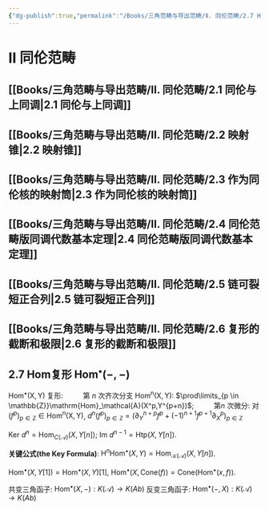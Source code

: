 ```yaml
---
{"dg-publish":true,"permalink":"/Books/三角范畴与导出范畴/Ⅱ. 同伦范畴/2.7 Hom复形Hom(-,-)/","dgPassFrontmatter":true,"created":"2024-08-04T20:26:45.788+08:00","updated":"2024-08-04T22:16:10.817+08:00"}
---
```


# Ⅱ 同伦范畴

## [[Books/三角范畴与导出范畴/Ⅱ. 同伦范畴/2.1 同伦与上同调\|2.1 同伦与上同调]]
## [[Books/三角范畴与导出范畴/Ⅱ. 同伦范畴/2.2 映射锥\|2.2 映射锥]]
## [[Books/三角范畴与导出范畴/Ⅱ. 同伦范畴/2.3 作为同伦核的映射筒\|2.3 作为同伦核的映射筒]]
## [[Books/三角范畴与导出范畴/Ⅱ. 同伦范畴/2.4 同伦范畴版同调代数基本定理\|2.4 同伦范畴版同调代数基本定理]]
## [[Books/三角范畴与导出范畴/Ⅱ. 同伦范畴/2.5 链可裂短正合列\|2.5 链可裂短正合列]]
## [[Books/三角范畴与导出范畴/Ⅱ. 同伦范畴/2.6 复形的截断和极限\|2.6 复形的截断和极限]]
## 2.7 $\mathbf{Hom}$复形 $\mathbf{Hom^\bullet(-,-)}$

$\mathrm{Hom^\bullet(X,Y)}$ 复形:
$\qquad$ 第 $n$ 次齐次分支 $\mathrm{Hom^n(X,Y)}$: $\prod\limits_{p \in \mathbb{Z}}\mathrm{Hom}_\mathcal{A}(X^p,Y^{p+n})$;
$\qquad$ 第$n$ 次微分: 对 $(f^p)_{p \in \mathbb{Z}}\in \mathrm{Hom^n(X,Y)}$,  $d^n(f^p)_{p \in \mathbb{Z}}=(\partial^{n+p}_Yf^p+(-1)^{n+1}f^{p+1}\partial^p_X)_{p \in \mathbb{Z}}$

 $\mathrm{Ker\ }d^n=\mathrm{Hom}_{C(\mathcal{A})}(X,Y[n])$;
  $\mathrm{Im\ }d^{n-1}=\mathrm{Htp}(X,Y[n])$.

**关键公式(the Key Formula)**: $\mathrm{H}^n\mathrm{Hom}^\bullet(X,Y)=\mathrm{Hom}_{\mathcal{K}(\mathcal{A})}(X,Y[n])$.

 $\mathrm{Hom}^\bullet(X,Y[1])=\mathrm{Hom}^\bullet(X,Y)[1]$,  $\mathrm{Hom}^\bullet(X,\mathrm{Cone}(f))=\mathrm{Cone}(\mathrm{Hom}^\bullet(x,f))$.

共变三角函子: $\mathrm{Hom}^\bullet(X,-):K(\mathcal{A})\rightarrow K(Ab)$ 
反变三角函子: $\mathrm{Hom}^\bullet(-,X):K(\mathcal{A})\rightarrow K(Ab)$ 